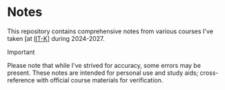 # Notes 

This repository contains comprehensive notes from various courses I've taken [at [IIT-K](https://www.iitk.ac.in/)] during 2024-2027.

> [!IMPORTANT]
> Please note that while I've strived for accuracy, some errors may be present. These notes are intended for personal use and study aids; cross-reference with official course materials for verification.
